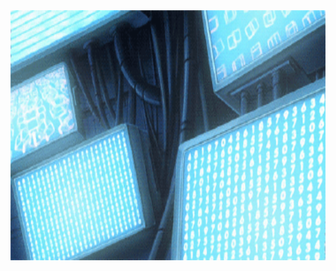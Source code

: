<img src="comps.gif" width="1000" height="400" />
<!---
![](comps.gif)
## Hi there

![header](https://capsule-render.vercel.app/api?type=waving&color=0:CAD0FF,100:D8ABFF&height=200&section=header&text=Hey!&fontSize=50&fontColor=fcb0be)
-->
